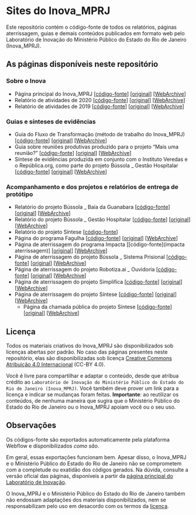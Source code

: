# Sites do Inova_MPRJ

Este repositório contém o código-fonte de todos os relatórios, páginas aterrissagem, guias e demais conteúdos publicados em formato web pelo Laboratório de Inovação do Ministério Público do Estado do Rio de Janeiro (Inova_MPRJ).

## As páginas disponíveis neste repositório

### Sobre o Inova

-   Página principal do Inova_MPRJ [[código-fonte](inova-homepage)] [[original](https://www.mprj.mp.br/inova)] [[WebArchive](https://web.archive.org/web/20201221195315/http://www.mprj.mp.br/inova)]
-   Relatório de atividades de 2020 [[código-fonte](inova-atividades-2020)] [[original](https://mprj.mp.br/inova/atividades2020)] [[WebArchive](https://web.archive.org/web/https://www.mprj.mp.br/inova/atividades2020)]
-   Relatório de atividades de 2019 [[código-fonte](inova-atividades-2019)] [[original](https://www.mprj.mp.br/inova/atividades2019)] [[WebArchive](https://web.archive.org/web/20210105211946/https://www.mprj.mp.br/inova/atividades2019)]

### Guias e sínteses de evidências

-   Guia do Fluxo de Transformação (método de trabalho do Inova_MPRJ) [[código-fonte](fluxo-guia)] [[original](https://www.mprj.mp.br/inova/fluxotransformacao)] [[WebArchive](https://web.archive.org/web/20210108173155/http://www.mprj.mp.br/inova/fluxotransformacao)]
-   Guia sobre reuniões produtivas produzido para o projeto “Mais uma reunião?” [[código-fonte](reunioes)] [[original](https://www.mprj.mp.br/inova/reunioes)] [[WebArchive](https://web.archive.org/web/20210108151648/http://www.mprj.mp.br/inova/reunioes)]
-   Síntese de evidências produzida em conjunto com o Instituto Veredas e o República.org, como parte do projeto Bússola \_ Gestão Hospitalar [[código-fonte](bhospitalar-respostas-rapidas)] [[original](https://www.mprj.mp.br/inova/respostasrapidas)] [[WebArchive](https://web.archive.org/web/20210105201733/https://www.mprj.mp.br/inova/respostasrapidas)]

### Acompanhamento e dos projetos e relatórios de entrega de protótipo

-   Relatório do projeto Bússola \_ Baía da Guanabara [[código-fonte](bguanabara-relatorio)] [[original](http://www.mprj.mp.br/inova/baiaguanabara)] [[WebArchive](https://web.archive.org/web/20201201193342/http://www.mprj.mp.br/inova/baiaguanabara)]
-   Relatório do projeto Bússola \_ Gestão Hospitalar [[código-fonte](bhospitalar-relatorio)] [[original](https://www.mprj.mp.br/inova/gestaohospitalar)] [[WebArchive](https://web.archive.org/web/20201101065716/https://www.mprj.mp.br/inova/gestaohospitalar)]
-   Relatório do projeto Síntese [[código-fonte](sintese-relatorio)]
-   Página do programa Fagulha [[código-fonte](fagulha-aterrissagem)] [[original](http://www.mprj.mp.br/inova/fagulha)] [[WebArchive](https://web.archive.org/web/20210105204048/http://www.mprj.mp.br/inova/fagulha)]
-   Página de aterrissagem do programa Impacta [[código-fonte](impacta aterrissagem)] [[original](http://www.mprj.mp.br/inova/impacta)] [[WebArchive](https://web.archive.org/web/20210105210144/https://www.mprj.mp.br/inova/impacta)]
-   Página de aterrissagem do projeto Bússola \_ Sistema Prisional [[código-fonte](bprisional-aterrissagem)] [[original](https://www.mprj.mp.br/inova/sistemaprisional)] [[WebArchive](https://web.archive.org/web/20210105203404/https://www.mprj.mp.br/inova/sistemaprisional)]
-   Página de aterrissagem do projeto Robotiza.ai \_ Ouvidoria [[código-fonte](robotiza-ouvidoria)] [[original](https://www.mprj.mp.br/inova/ouvidoria)] [[WebArchive](https://web.archive.org/web/20210108151442/https://www.mprj.mp.br/inova/ouvidoria)]
-   Página de aterrissagem do projeto Simplifica [[código-fonte](simplifica-aterrissagem)] [[original](https://www.mprj.mp.br/inova/simplifica)] [[WebArchive](https://web.archive.org/web/20210108173246/https://www.mprj.mp.br/inova/simplifica)]
-   Página de aterrissagem do projeto Síntese [[código-fonte](sintese-aterrissagem)] [[original](https://www.mprj.mp.br/inova/sintese/sobre)] [[WebArchive](https://web.archive.org/web/20210108161351/https://www.mprj.mp.br/inova/sintese/sobre)]
    -   Página da chamada pública do projeto Síntese [[código-fonte](sintese-chamada)] [[original](https://www.mprj.mp.br/inova/sintese)] [[WebArchive](https://web.archive.org/web/20210105213557/https://www.mprj.mp.br/inova/sintese)]

## Licença

Todos os materiais criativos do Inova_MPRJ são disponibilizados sob licenças abertas por padrão. No caso das páginas presentes neste repositório, elas são disponibilizadas sob licença [Creative Commons Atribuição 4.0 Internacional](https://creativecommons.org/licenses/by/4.0/deed.pt_BR) (CC-BY 4.0). 

Você é livre para compartilhar e adaptar o conteúdo, desde que atribua crédito ao `Laboratório de Inovação do Ministério Público do Estado do Rio de Janeiro (Inova_MPRJ)`. Você também deve prover um link para a licença e indicar se mudanças foram feitas. **Importante**: ao reutilizar os conteúdos, de nenhuma maneira que sugira que o Ministério Público do Estado do Rio de Janeiro ou o Inova_MPRJ apoiam você ou o seu uso.

## Observações

Os códigos-fonte são exportados automaticamente pela plataforma Webflow e disponibilizados *como são*. 

Em geral, essas exportações funcionam bem. Apesar disso, o Inova_MPRJ e o Ministério Público do Estado do Rio de Janeiro não se comprometem com a completude ou exatidão dos códigos gerados. Na dúvida, consulte a versão oficial das páginas, disponíveis a partir da [página principal do Laboratório de Inovação](http://www.mprj.mp.br/inova).

O Inova_MPRJ e o Ministério Público do Estado do Rio de Janeiro também não endossam adaptações dos materiais disponibilizados, nem se responsabilizam pelo uso em desacordo com os termos da [licença](LICENSE).

